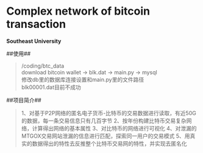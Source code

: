 # Complex network of bitcoin transaction
**Southeast University**
    
##使用##
>/coding/btc_data  
>download bitcoin wallet -> blk.dat -> main.py -> mysql  
>修改db里的数据库连接设置和main.py里的文件路径  
>blk00001.dat目前不成功  


##项目简介##
> 1、对基于P2P网络的匿名电子货币-比特币的交易数据进行读取，有近50G的数据，每一条交易信息只有几百字节
>2、按年份构建比特币交易复杂网络，计算得出网络的基本属性
>3、对比特币的网络进行可视化
>4、对泄漏的MTGOX交易网站泄漏的信息进行匹配，探索同一用户的交易模式
>5、用真实的数据得出的特性去反推整个比特币交易网的特性，并实现去匿名化
